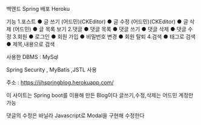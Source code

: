 백엔드 Spring
배포 Heroku

기능
  1.포스트
    ● 글 쓰기 (어드민)(CKEditor)
    ● 글 수정 (어드민)(CKEditor)
    ● 글 삭제 (어드민)
    ● 글 목록 보기
  2.댓글
    ● 댓글 목록
    ● 댓글 쓰기
    ● 댓글 삭제
    ● 댓글 수정
  3.회원
    ● 로그인
    ● 회원 가입
    ● 비밀번호 변경
    ● 회원 탈퇴
  4.검색
    ● 태그로 검색
    ● 제목,내용으로 검색
    
사용한 DBMS : MySql

Spring Security , MyBatis ,JSTL 사용

주소 : https://jjhspringblog.herokuapp.com/

이 사이트는 Spring boot를 이용해 만든 Blog이다
글쓰기,수정,삭제는 어드민 계정만 가능

댓글의 수정은 바닐라 Javascript로 Modal을 구현해 수정한다
